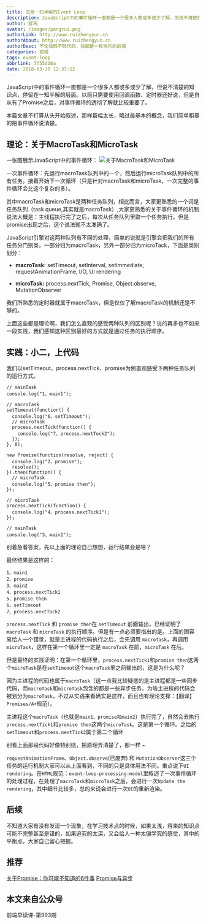 ```yaml
---
title: 总是一知半解的Event Loop
description: JavaScript中的事件循环一直都是一个很多人都或多或少了解，但说不清楚的知识点，停留在一知半解的层面。以前只需要使用回调函数、定时器还好说，但是自从有了Promise之后，对事件循环的透彻了解就比较重要了。
author: 胖芮
avatar: /images/pangrui.png
authorLink: http://www.ruizhengyun.cn
authorAbout: http://www.ruizhengyun.cn
authorDesc: 不论我码不码代码，我都是一枚快乐的前端
categories: 前端
tags: event-loop
abbrlink: 7f55d16a
date: 2018-03-30 12:37:12
---
```

JavaScript中的事件循环一直都是一个很多人都或多或少了解，但说不清楚的知识点，停留在一知半解的层面。以前只需要使用回调函数、定时器还好说，但是自从有了Promise之后，对事件循环的透彻了解就比较重要了。

本篇文章不打算从头开始叙述，那样篇幅太长，略过最基本的概念，我们简单粗暴的把事件循环说清楚。

## 理论：关于MacroTask和MicroTask
一张图展示JavaScript中的事件循环：
![关于MacroTask和MicroTask](7f55d16a/1.png)

一次事件循环：先运行macroTask队列中的一个，然后运行microTask队列中的所有任务。接着开始下一次循环（只是针对macroTask和microTask，一次完整的事件循环会比这个复杂的多）。
<!--more-->
其中macroTask和microTask是两种任务队列，相比而言，大家更熟悉的一个词是任务队列（task queue,其实就是macroTask）,大家更熟悉的关于事件循环的机制说法大概是：主线程执行完了之后，每次从任务队列里取一个任务执行。但是promise出现之后，这个说法就不太准确了。

JavaScript引擎对这两种队列有不同的处理，简单的说就是引擎会把我们的所有任务分门别类，一部分归为macroTask，另外一部分归为microTack，下面是类别划分：

* **macroTask:** setTimeout, setInterval, setImmediate, requestAnimationFrame, I/O, UI rendering

* **microTask:** process.nextTick, Promise, Object.observe, MutationObserver

我们所熟悉的定时器就属于macroTask，但是仅仅了解macroTask的机制还是不够的。

上面这些都是理论啊，我们怎么直观的感受两种队列的区别呢？说的再多也不如来一段实践，我们感知这种区别最好的方式就是通过任务的执行顺序。


## 实践：小二，上代码
我们以setTimeout、process.nextTick、promise为例直观感受下两种任务队列的运行方式。

```
// mainTask
console.log("1、main1");

// macroTask
setTimeout(function() {
  console.log("6、setTimeout");
  // microTask
  process.nextTick(function() {
    console.log("7、process.nextTock2");
  });
}, 0);

new Promise(function(resolve, reject) {
  console.log("2、promise");
  resolve();
}).then(function() {
  // microTask
  console.log("5、promise then");
});

// microTask
process.nextTick(function() {
  console.log("4、process.nextTick1");
});

// mainTask
console.log("3、main2");

```

别着急看答案，先以上面的理论自己想想，运行结果会是啥？

最终结果是这样的：
```
1、main1
2、promise
3、main2
4、process.nextTick1
5、promise then
6、setTimeout
7、process.nextTock2
```

`process.nextTick` 和 `promise then`在 `setTimeout` 前面输出，已经证明了 `macroTask` 和 `microTask` 的执行顺序。但是有一点必须要指出的是。上面的图容易给人一个错觉，就是主进程的代码执行之后，会先调用 `macroTask`，再调用 `microTask`，这样在第一个循环里一定是 `macroTask` 在前，`microTask` 在后。

但是最终的实践证明：在第一个循环里，`process.nextTick1`和`promise then`这两个`microTask`是在`setTimeout`这个`macroTask`里之前输出的，这是为什么呢？

因为主进程的代码也属于`macroTask`（这一点我比较疑惑的是主进程都是一些同步代码，而`macroTask`和`microTask`包含的都是一些异步任务，为啥主进程的代码会被划分为`macroTask`，不过从实践来看确实是这样，而且也有理论支撑：【翻译】`Promises/A+`规范）。

主进程这个`macroTask`（也就是`main1、promise和main2`）执行完了，自然会去执行`process.nextTick1`和`promise then`这两个`microTask`。这是第一个循环。之后的`setTimeout`和`process.nextTick2`属于第二个循环

别看上面那段代码好像特别绕，把原理弄清楚了，都一样 ~

`requestAnimationFrame`、`Object.observe`(已废弃) 和 `MutationObserver`这三个任务的运行机制大家可以从上面看到，不同的只是具体用法不同。重点说下`UI rendering`。在`HTML`规范：`event-loop-processing-model`里叙述了一次事件循环的处理过程，在处理了`macroTask`和`microTask`之后，会进行一次`Update the rendering`，其中细节比较多，总的来说会进行一次`UI`的重新渲染。

## 后续
不知道大家有没有发现一个现象，在学习技术点的时候，如果太浅，得来的知识点可能不完整甚至是错的，如果追究的太深，又会给人一种太偏学究的感觉，其中的平衡点，大家自己留心把握。


## 推荐
[关于Promise：你可能不知道的6件事](/post/4f91e813.html)
[Promise与异步](/post/822f60b3.html)

## 本文来自公众号
前端早读课-第993期